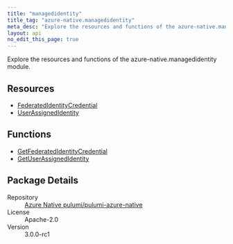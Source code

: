 ```yaml
---
title: "managedidentity"
title_tag: "azure-native.managedidentity"
meta_desc: "Explore the resources and functions of the azure-native.managedidentity module."
layout: api
no_edit_this_page: true
---
```


<!-- WARNING: this file was generated by Pulumi Docs Generator. -->
<!-- Do not edit by hand unless you're certain you know what you are doing! -->

Explore the resources and functions of the azure-native.managedidentity module.

<h2 id="resources">Resources</h2>
<ul class="api">
    <li><a href="federatedidentitycredential/" title="FederatedIdentityCredential">FederatedIdentityCredential</a></li>
    <li><a href="userassignedidentity/" title="UserAssignedIdentity">UserAssignedIdentity</a></li>
</ul>

<h2 id="functions">Functions</h2>
<ul class="api">
    <li><a href="getfederatedidentitycredential/" title="GetFederatedIdentityCredential">GetFederatedIdentityCredential</a></li>
    <li><a href="getuserassignedidentity/" title="GetUserAssignedIdentity">GetUserAssignedIdentity</a></li>
</ul>

<h2 id="package-details">Package Details</h2>
<dl class="package-details">
	<dt>Repository</dt>
	<dd><a href="https://github.com/pulumi/pulumi-azure-native">Azure Native pulumi/pulumi-azure-native</a></dd>
	<dt>License</dt>
	<dd>Apache-2.0</dd>
	<dt>Version</dt>
	<dd>3.0.0-rc1</dd>
</dl>

